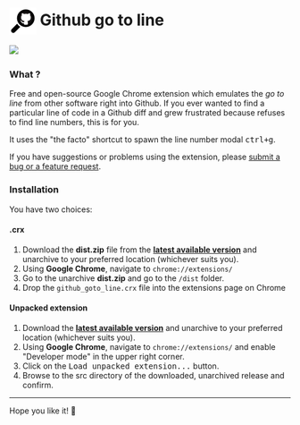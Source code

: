 # <img src="/icons/48.png" align="absmiddle"> Github go to line

![](https://i.imgur.com/HlDcnX2.gif)

### What ?

Free and open-source Google Chrome extension which emulates the _go to line_ from other software right into Github.
If you ever wanted to find a particular line of code in a Github diff and grew frustrated because refuses to find line numbers, this is for you.

It uses the "the facto" shortcut to spawn the line number modal <kbd>ctrl+g</kbd>.


If you have suggestions or problems using the extension, please [submit a bug or a feature request](https://github.com/NicoSantangelo/github-go-to-line/issues/).

### Installation

You have two choices:

#### .crx

1. Download the **dist.zip** file from the **[latest available version](https://github.com/NicoSantangelo/github-go-to-line/releases/tag/v1.0.0)** and unarchive to your preferred location (whichever suits you).
2. Using **Google Chrome**, navigate to `chrome://extensions/`
3. Go to the unarchive **dist.zip** and go to the `/dist` folder.
4. Drop the `github_goto_line.crx` file into the extensions page on Chrome

#### Unpacked extension

1. Download the **[latest available version](https://github.com/NicoSantangelo/github-go-to-line/releases/tag/v1.0.0)** and unarchive to your preferred location (whichever suits you).
2. Using **Google Chrome**, navigate to `chrome://extensions/` and enable "Developer mode" in the upper right corner.
3. Click on the <kbd>Load unpacked extension...</kbd> button.
4. Browse to the src directory of the downloaded, unarchived release and confirm.

----

Hope you like it! :tophat:

